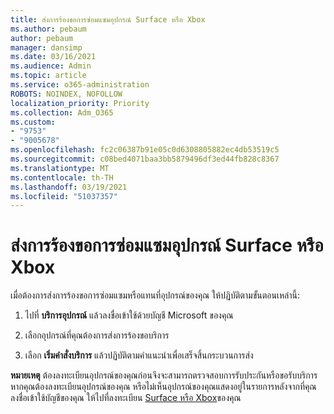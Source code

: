 ```yaml
---
title: ส่งการร้องขอการซ่อมแซมอุปกรณ์ Surface หรือ Xbox
ms.author: pebaum
author: pebaum
manager: dansimp
ms.date: 03/16/2021
ms.audience: Admin
ms.topic: article
ms.service: o365-administration
ROBOTS: NOINDEX, NOFOLLOW
localization_priority: Priority
ms.collection: Adm_O365
ms.custom:
- "9753"
- "9005678"
ms.openlocfilehash: fc2c06387b91e05c0d6308805882ec4db53519c5
ms.sourcegitcommit: c08bed4071baa3bb5879496df3ed44fb828c8367
ms.translationtype: MT
ms.contentlocale: th-TH
ms.lasthandoff: 03/19/2021
ms.locfileid: "51037357"
---
```

# <a name="submit-a-repair-request-for-a-surface-or-xbox-device"></a>ส่งการร้องขอการซ่อมแซมอุปกรณ์ Surface หรือ Xbox

เมื่อต้องการส่งการร้องขอการซ่อมแซมหรือแทนที่อุปกรณ์ของคุณ ให้ปฏิบัติตามขั้นตอนเหล่านี้:

1. ไปที่ **บริการอุปกรณ์** แล้วลงชื่อเข้าใช้ด้วยบัญชี Microsoft ของคุณ

2. เลือกอุปกรณ์ที่คุณต้องการส่งการร้องขอบริการ

3. เลือก **เริ่มคําสั่งบริการ** แล้วปฏิบัติตามคําแนะนําเพื่อเสร็จสิ้นกระบวนการส่ง

**หมายเหตุ** ต้องลงทะเบียนอุปกรณ์ของคุณก่อนจึงจะสามารถตรวจสอบการรับประกันหรือขอรับบริการ หากคุณต้องลงทะเบียนอุปกรณ์ของคุณ หรือไม่เห็นอุปกรณ์ของคุณแสดงอยู่ในรายการหลังจากที่คุณลงชื่อเข้าใช้บัญชีของคุณ ให้ไปที่ลงทะเบียน [Surface หรือ Xbox](https://support.microsoft.com/surface/register-your-surface-or-xbox-fd7d73f8-b0e6-c9fa-e83b-0b64652e2376)ของคุณ
